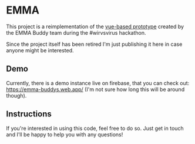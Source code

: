 # EMMA

This project is a reimplementation of the [vue-based prototype](https://github.com/floriankrueger/emma-buddy) created by the EMMA Buddy team during the #wirvsvirus hackathon. 

Since the project itself has been retired I'm just publishing it here in case anyone might be interested.

## Demo 

Currently, there is a demo instance live on firebase, that you can check out: https://emma-buddys.web.app/ (I'm not sure how long this will be around though).

## Instructions

If you're interested in using this code, feel free to do so. Just get in touch and I'll be happy to help you with any questions!

